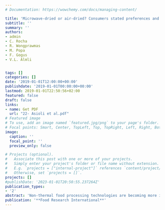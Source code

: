 ```yaml
---
# Documentation: https://wowchemy.com/docs/managing-content/

title: 'Microwave-dried or air-dried? Consumers stated preferences and attitudes for organic dried strawberries. A multi-country investigation in Europe'
subtitle: ''
summary: ''
authors:
- admin
- C. Rocha 
- R. Wongprawmas 
- M. Popa 
- F. Gogus 
- V.L. Almli


tags: []
categories: []
date: '2019-01-01T12:00:00+00:00'
publishdate: '2019-01-01T00:00:00+00:00'
lastmod: 2019-01-01T22:50:56+02:00
featured: false
draft: false
links: 
- name: Get PDF
  url: "22- Asioli et al.pdf"
# Featured image
# To use, add an image named `featured.jpg/png` to your page's folder.
# Focal points: Smart, Center, TopLeft, Top, TopRight, Left, Right, BottomLeft, Bottom, BottomRight.
image:
  caption: ''
  focal_point: ''
  preview_only: false

# Projects (optional).
#   Associate this post with one or more of your projects.
#   Simply enter your project's folder or file name without extension.
#   E.g. `projects = ["internal-project"]` references `content/project/deep-learning/index.md`.
#   Otherwise, set `projects = []`.
projects: []
#publishDate: '2023-01-01T20:50:55.237264Z'
publication_types: 
- '2'
abstract: 'Non-thermal food processing technologies are becoming more important in the organic food sector because, beyond preserving the organic feature, they could offer organic products with additional benefits in terms of enhanced nutritional content and healthiness as well as better sensory properties that could satisfy the more complex demands of organic consumers. Berries have a well-known health benefits and show increasing market shares in European markets while dehydration can increase the food convenience in terms of extended shelf-life. This study investigates for the first time organic consumers stated preferences, attitudes and individual differences for a non-thermal organic processing technology. Specifically, we investigated consumers preferences for organic dried strawberries varying in drying technology used, such as the most conventional (i.e. thermal) air drying and the most innovative (i.e. non-thermal) microwave drying, origin, price levels, and nutrient contents in three European countries: Norway, Romania and Turkey. Data from a total of 614 consumers were collected through an online choice experiment. Results show that on average consumers prefer organic dried strawberries produced with air drying technology that have national origin, with natural nutrient content and at low price, but country and individual differences are identified. Consumers who showed least rejection for microwave dried products are young, mostly from Norway and have higher positive attitudes towards new food technologies. Consumers who showed most rejection for microwave dried products are older, mostly from Turkey and have higher positive attitudes for organic, natural and ecological products. Organic producers who adopt microwave drying might better inform consumers about the characteristics, the process and highlight the nutritional benefits of such technology. Finally, this research informs policy makers about the need to define and regulate more clearly microwave drying as an organic technology, as well as to regulate labelling to ensure that consumers are not misled and correctly informed about the new technology.'
publication: '**Food Research International**'
---
```

